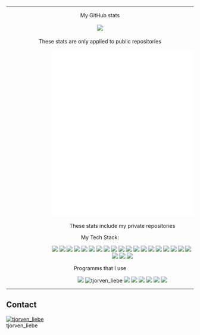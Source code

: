 <hr/>
<p align="center">My GitHub stats<br/><br/><img src="https://github-profile-trophy.vercel.app/?username=Tjorven-Liebe&theme=darkhub&column=6&margin-w=15&margin-h=15&title=Commits,Repositories,Stars,Followers,PullRequests,Reviews,Issues"><br/><br/>These stats are only applied to public repositories</p>
<dl><dd><dl><dl><dd><dl><dl><dd><dl>
<img src="https://github.com/Tjorven-Liebe/github-stats/blob/master/generated/overview.svg#gh-dark-mode-only" align="right"/>
<img src="https://github.com/Tjorven-Liebe/github-stats/blob/master/generated/languages.svg#gh-dark-mode-only"/>
<p align="center">These stats include my private repositories</p>
</dl></dd></dl></dl></dd></dl></dl></dd></dl>
<p align="center">My Tech Stack:</p>
<dl><dd><dl><dl><dd><dl><dl><dd><dl>
<p align="center"><img src="https://img.shields.io/badge/java-since_2018-%23ED8B00.svg?style=for-the-badge&logo=openjdk&logoColor=white">&nbsp<img src="https://img.shields.io/badge/kotlin-%237F52FF.svg?style=for-the-badge&logo=kotlin&logoColor=white">&nbsp<img src="https://img.shields.io/badge/Gradle-02303A.svg?style=for-the-badge&logo=Gradle&logoColor=white">&nbsp<img src="https://img.shields.io/badge/SQL_DB-003545?style=for-the-badge&logo=mariadb&logoColor=white">&nbsp<img src="https://img.shields.io/badge/Spigot/BungeeCord-62B47A?style=for-the-badge&logo=minecraft&logoColor=white">&nbsp<img src="https://img.shields.io/badge/Discord.js-%235865F2.svg?style=for-the-badge&logo=discord&logoColor=white">&nbsp<img src="https://img.shields.io/badge/Debian-D70A53?style=for-the-badge&logo=debian&logoColor=white">&nbsp<img src="https://img.shields.io/badge/Manjaro-35BF5C?style=for-the-badge&logo=Manjaro&logoColor=white">&nbsp<img src="https://img.shields.io/badge/html5-%23E34F26.svg?style=for-the-badge&logo=html5&logoColor=white">&nbsp<img src="https://img.shields.io/badge/javascript-%23323330.svg?style=for-the-badge&logo=javascript&logoColor=%23F7DF1E">&nbsp<img src="https://img.shields.io/badge/css3-%231572B6.svg?style=for-the-badge&logo=css3&logoColor=white">&nbsp<img src="https://img.shields.io/badge/vuejs-%2335495e.svg?style=for-the-badge&logo=vuedotjs&logoColor=%234FC08D">&nbsp<img src="https://img.shields.io/badge/vite-%23646CFF.svg?style=for-the-badge&logo=vite&logoColor=white">&nbsp<img src="https://img.shields.io/badge/yarn-%232C8EBB.svg?style=for-the-badge&logo=yarn&logoColor=white">&nbsp<img src="https://img.shields.io/badge/NPM-%23CB3837.svg?style=for-the-badge&logo=npm&logoColor=white">&nbsp<img src="https://img.shields.io/badge/chart.js-F5788D.svg?style=for-the-badge&logo=chart.js&logoColor=white">&nbsp<img src="https://img.shields.io/badge/bootstrap-%238511FA.svg?style=for-the-badge&logo=bootstrap&logoColor=white">&nbsp<img src="https://img.shields.io/badge/joomla-%235091CD.svg?style=for-the-badge&logo=joomla&logoColor=white">&nbsp<img src="https://img.shields.io/badge/node.js-6DA55F?style=for-the-badge&logo=node.js&logoColor=white">&nbsp<img src="https://img.shields.io/badge/Quasar-16B7FB?style=for-the-badge&logo=quasar&logoColor=black">&nbsp<img src="https://img.shields.io/badge/SASS-hotpink.svg?style=for-the-badge&logo=SASS&logoColor=white">&nbsp<img src="https://img.shields.io/badge/git-%23F05033.svg?style=for-the-badge&logo=git&logoColor=white"></p>
</dl></dd></dl></dl></dd></dl></dl></dd></dl>
<p align="center">Programms that I use</p>
<dl><dd><dl><dl><dd><dl><dl><dd><dl>
<p align="center"><img src="https://img.shields.io/badge/IntelliJIDEA-000000.svg?style=for-the-badge&logo=intellij-idea&logoColor=white">&nbsp<img alt="tjorven_liebe" float="left" src="https://img.shields.io/badge/Discord-tjorven_liebe-%235865F2.svg?style=for-the-badge&logo=discord&logoColor=white">&nbsp<img src="https://img.shields.io/badge/webstorm-143?style=for-the-badge&logo=webstorm&logoColor=white&color=black">&nbsp<img src="https://img.shields.io/badge/VIM-%2311AB00.svg?style=for-the-badge&logo=vim&logoColor=white">&nbsp<img src="https://img.shields.io/badge/Obsidian-%23483699.svg?style=for-the-badge&logo=obsidian&logoColor=white">&nbsp<img src="https://img.shields.io/badge/Android%20Studio-3DDC84.svg?style=for-the-badge&logo=android-studio&logoColor=white">&nbsp<img src="https://img.shields.io/badge/Trello-%23026AA7.svg?style=for-the-badge&logo=Trello&logoColor=white">&nbsp<img src="https://img.shields.io/badge/github-%23121011.svg?style=for-the-badge&logo=github&logoColor=white"></p>
</dl></dd></dl></dl></dd></dl></dl></dd></dl>
<hr/>
<h2>Contact</h2>
<a href="https://discord.com/users/428284027519369217" target="_blank"><img alt="tjorven_liebe" float="left" src="https://img.shields.io/badge/Discord-tjorven_liebe-%235865F2.svg?style=for-the-badge&logo=discord&logoColor=white"></a>
<br/>
tjorven_liebe
